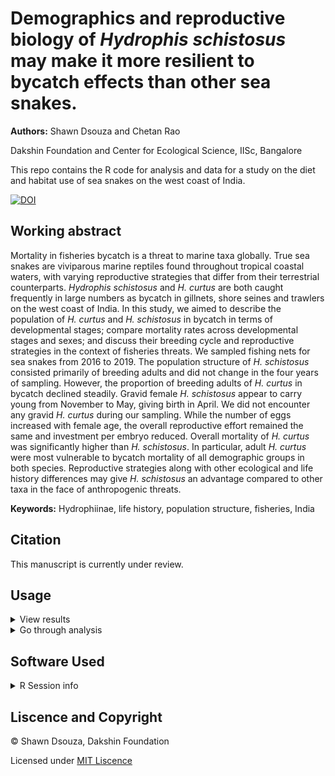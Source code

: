 # Demographics and reproductive biology of *Hydrophis schistosus* may make it more resilient to bycatch effects than other sea snakes.

**Authors:** Shawn Dsouza and Chetan Rao

Dakshin Foundation and Center for Ecological Science, IISc, Bangalore

This repo contains the R code for analysis and data  for a study on the diet and habitat use of sea snakes on the west coast of India.

[![DOI](https://zenodo.org/badge/265854043.svg)](https://zenodo.org/badge/latestdoi/265854043)

## Working abstract

Mortality in fisheries bycatch is a threat to marine taxa globally. True sea snakes are viviparous marine reptiles found throughout tropical coastal waters, with varying reproductive strategies that differ from their terrestrial counterparts. *Hydrophis schistosus* and *H. curtus* are both caught frequently in large numbers as bycatch in gillnets, shore seines and trawlers on the west coast of India. In this study, we aimed to describe the population of *H. curtus* and *H. schistosus* in bycatch in terms of developmental stages; compare mortality rates across developmental stages and sexes; and discuss their breeding cycle and reproductive strategies in the context of fisheries threats. We sampled fishing nets for sea snakes from 2016 to 2019. The population structure of *H. schistosus* consisted primarily of breeding adults and did not change in the four years of sampling. However, the proportion of breeding adults of *H. curtus* in bycatch declined steadily. Gravid female *H. schistosus* appear to carry young from November to May, giving birth in April. We did not encounter any gravid *H. curtus* during our sampling. While the number of eggs increased with female age, the overall reproductive effort remained the same and investment per embryo reduced. Overall mortality of *H. curtus* was significantly higher than *H. schistosus*. In particular, adult *H. curtus* were most vulnerable to bycatch mortality of all demographic groups in both species. Reproductive strategies along with other ecological and life history differences may give *H. schistosus* an advantage compared to other taxa in the face of anthropogenic threats.

**Keywords:** Hydrophiinae, life history, population structure, fisheries, India

## Citation

This manuscript is currently under review.

## Usage

<details>
  <summary> View results </summary>
  
  The R markdown file is configured to out put an HTML document with the results of the analysis. Paste the following code in the terminal. With the working directory set to root of this repository.
  
  
  ```R
  rmarkdown::render_site(input = "Reproductive Biology Manuscript.Rmd", encoding = "UTF")
  ```
  
  *OR*
  
  Go to https://cheesesnakes.github.io/sea-snake-demo-repro/.
  
  </details>
 
 <details>
  <summary>Go through analysis</summary>
    
   - R markdown files are best viewed in the R studio IDE.
   
   - Before working with the file locally a portable local environment can be activated to make sure you have all the dependencies by running `renv::activate()` and `renv::restore()`. You will need to intall the `renv` package for this. For more information please refer to https://rstudio.github.io/renv/articles/renv.html.
   
   </details>
 
 ## Software Used
<details>
  <summary> R Session info </summary>
  
  ```R                      
 version  R version 4.1.0 (2021-05-18)
 os       Ubuntu 20.10              
 system   x86_64, mingw32             
 ui       RStudio                     
 language (EN)                        
 collate  English_India.1252          
 ctype    English_India.1252          
  ```

  </details>
 
 ## Liscence and Copyright
 
 © Shawn Dsouza, Dakshin Foundation
 
Licensed under [MIT Liscence](LISCENCE)
